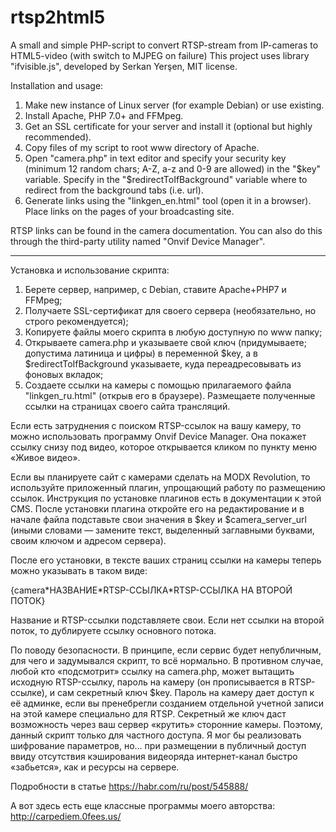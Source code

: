 # rtsp2html5
A small and simple PHP-script to convert RTSP-stream from IP-cameras to HTML5-video (with switch to MJPEG on failure)
This project uses library "ifvisible.js", developed by Serkan Yerşen, MIT license.

Installation and usage:

1. Make new instance of Linux server (for example Debian) or use existing.
2. Install Apache, PHP 7.0+ and FFMpeg.
3. Get an SSL certificate for your server and install it (optional but highly recommended).
4. Сopy files of my script to root www directory of Apache.
5. Open "camera.php" in text editor and specify your security key (minimum 12 random chars; A-Z, a-z and 0-9 are allowed) in the "$key" variable. Specify in the "$redirectToIfBackground" variable where to redirect from the background tabs (i.e. url).
6. Generate links using the "linkgen_en.html" tool (open it in a browser). Place links on the pages of your broadcasting site.

RTSP links can be found in the camera documentation. You can also do this through the third-party utility named "Onvif Device Manager".

---

Установка и использование скрипта:

1. Берете сервер, например, с Debian, ставите Apache+PHP7 и FFMpeg;
2. Получаете SSL-сертификат для своего сервера (необязательно, но строго рекомендуется);
3. Копируете файлы моего скрипта в любую доступную по www папку;
4. Открываете camera.php и указываете свой ключ (придумываете; допустима латиница и цифры) в переменной $key, а в $redirectToIfBackground указываете, куда переадресовывать из фоновых вкладок;
5. Создаете ссылки на камеры с помощью прилагаемого файла "linkgen_ru.html" (открыв его в браузере). Размещаете полученные ссылки на страницах своего сайта трансляций.

Если есть затруднения с поиском RTSP-ссылок на вашу камеру, то можно использовать программу Onvif Device Manager. Она покажет ссылку снизу под видео, которое открывается кликом по пункту меню «Живое видео».

Если вы планируете сайт с камерами сделать на MODX Revolution, то используйте приложенный плагин, упрощающий работу по размещению ссылок. Инструкция по установке плагинов есть в документации к этой CMS. После установки плагина откройте его на редактирование и в начале файла подставьте свои значения в $key и $camera_server_url (иными словами — замените текст, выделенный заглавными буквами, своим ключом и адресом сервера).

После его установки, в тексте ваших страниц ссылки на камеры теперь можно указывать в таком виде:

{camera\*НАЗВАНИЕ\*RTSP-ССЫЛКА\*RTSP-ССЫЛКА НА ВТОРОЙ ПОТОК}

Название и RTSP-ссылки подставляете свои. Если нет ссылки на второй поток, то дублируете ссылку основного потока.

По поводу безопасности. В принципе, если сервис будет непубличным, для чего и задумывался скрипт, то всё нормально. В противном случае, любой кто «подсмотрит» ссылку на camera.php, может вытащить исходную RTSP-ссылку, пароль на камеру (он прописывается в RTSP-ссылке), и сам секретный ключ $key. Пароль на камеру дает доступ к её админке, если вы пренебрегли созданием отдельной учетной записи на этой камере специально для RTSP. Секретный же ключ даст возможность через ваш сервер «крутить» сторонние камеры. Поэтому, данный скрипт только для частного доступа. Я мог бы реализовать шифрование параметров, но… при размещении в публичный доступ ввиду отсутствия кэширования видеоряда интернет-канал быстро «забьется», как и ресурсы на сервере.

Подробности в статье https://habr.com/ru/post/545888/

А вот здесь есть еще классные программы моего авторства: http://carpediem.0fees.us/
